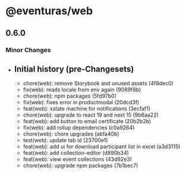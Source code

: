 # @eventuras/web

## 0.6.0

### Minor Changes

- ## Initial history (pre-Changesets)
  - chore(web): remove Storybook and unused assets (4f8dec0)
  - fix(web): reads locale from env again (9089f8b)
  - chore(web): npm packages (5fd97b0)
  - fix(web): fixes error in productmodal (20dcd3f)
  - feat(web): xstate machine for notifications (3ecfaf1)
  - chore(web): upgrade to react 19 and next 15 (9b6aa22)
  - feat(web): add button to email certificate (20b2b2b)
  - fix(web): add rollup dependencies (c0a9264)
  - chore(web): chore upgrades (abfa40b)
  - test(web): update tab id (23700e1)
  - feat(web): add ui for download participant list in excel (a3d3115)
  - feat(web): add collection-editor (d890b34)
  - feat(web): view event collections (43d92e3)
  - chore(web): upgrade npm packages (7b1bec7)
